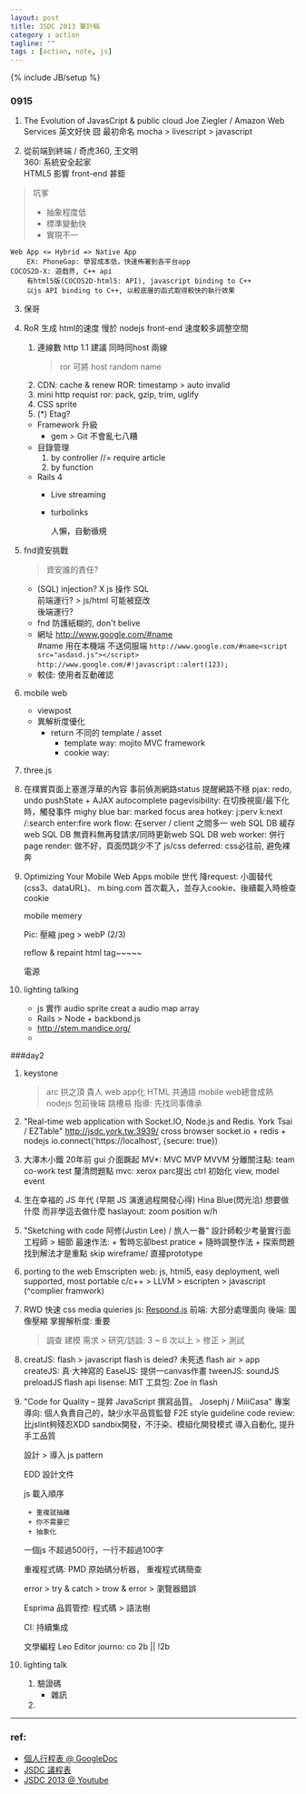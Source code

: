 ```yaml
---
layout: post
title: JSDC 2013 筆計稿
category : action
tagline: ""
tags : [action, note, js]
---
```

{% include JB/setup %}

### 0915
1. The Evolution of JavasCript & public cloud
    Joe Ziegler / Amazon Web Services
    英文好快 囧
    最初命名
    mocha > livescript > javascript

2. 從前端到終端 / 奇虎360, 王文明  
    360: 系統安全起家  
    HTML5 影響 front-end 甚鉅  
> 坑爹
>
> +    抽象程度低
> +    標準變動快
> +    實現不一

    Web App <= Hybrid => Native App
        EX: PhoneGap: 學習成本低，快速佈署到各平台app
    COCOS2D-X: 遊戲界, C++ api
        有html5版(COCOS2D-html5: API), javascript binding to C++
        以js API binding to C++, 以較底層的函式取得較快的執行效果

3. 保哥

4. RoR 生成 html的速度 慢於 nodejs
    front-end 速度較多調整空間
    1. 連線數
        http 1.1 建議 同時同host 兩線
        > ror 可將 host random name
    2. CDN: cache & renew
        ROR: timestamp > auto invalid
    3. mini http requist
        ror: pack, gzip, trim, uglify
    4. CSS sprite
    5. (*) Etag?

    + Framework 升級
        + gem > Git 不會亂七八糟
    + 目錄管理
        1. by controller
            //= require article
        2. by function
    + Rails 4
        + Live streaming
        + turbolinks

            人懶，自動循規


5. fnd資安挑戰
    > 資安誰的責任?

    + (SQL) injection?
        X js 操作 SQL  
            前端運行? > js/html 可能被竄改  
            後端運行?
    + fnd 防護紙糊的, don't belive
    + 網址 http://www.google.com/#name  
        #name 用在本機端 不送伺服端
        `http://www.google.com/#name<script src="asdasd.js"></script>`
        `http://www.google.com/#!javascript::alert(123);`
    + 較佳: 使用者互動確認

6. mobile web
    + viewpost
    + 異解析度優化
        + return 不同的 template / asset
            + template way: mojito MVC framework
            + cookie way:

7. three.js

8. 在樸實頁面上塞進浮華的內容
    事前偵測網路status 提醒網路不穩
    pjax: redo, undo
        pushState + AJAX
    autocomplete
    pagevisibility: 在切換視窗/最下化時，觸發事件
    mighy blue bar: marked focus area
    hotkey: j:perv k:next /:search enter:fire
    work flow: 在server / client 之間多一 web SQL DB 緩存
        web SQL DB 無資料無再發請求/同時更新web SQL DB
    web worker: 併行
    page render: 做不好，頁面閃跳少不了
    js/css deferred: css必往前, 避免裸奔

9. Optimizing Your Mobile Web Apps
    mobile 世代
    降request: 小圖替代(css3、dataURL)、
    m.bing.com 首次載入，並存入cookie、後續載入時檢查cookie

    mobile memery

    Pic:
        壓縮
        jpeg > webP (2/3)

    reflow & repaint
    html tag~~~~~

    電源

10. lighting talking
    + js 實作 audio sprite
        creat a audio map array
    + Rails > Node + backbond.js
    + http://stem.mandice.org/
    +

###day2
1. keystone
    > arc 拱之頂
    貴人
        web app化
        HTML 共通語
            mobile web總會成熟
        nodejs 包前後端
        跳槽易
    指導: 先找同事傳承

2. "Real-time web application with Socket.IO, Node.js and Redis.
York Tsai / EZTable"
    http://jsdc.york.tw:3939/
    cross browser
    socket.io + redis + nodejs
    io.connect('https://localhost', {secure: true})

3. 大澤木小鐵
    20年前 gui 介面蹶起
    MV*: MVC MVP MVVM
        分離關注點:
            team co-work
            test
            釐清問題點
    mvc: xerox parc提出
        ctrl 初始化 view, model
    event

4. 生在幸福的 JS 年代 (早期 JS 演進過程開發心得) Hina Blue(閃光洽)
    想要做什麼 而非學這去做什麼
    haslayout: zoom position w/h

5. "Sketching with code 阿修(Justin Lee) / 旅人一番"
    設計師較少考量實行面
    工程師 > 細節
    最速作法:
        + 暫時忘卻best pratice
        + 隨時調整作法
        + 探索問題找到解法才是重點
    skip wireframe/ 直接prototype

6. porting to the web
    Emscripten
    web: js, html5, easy deployment, well supported, most portable
    c/c++ > LLVM >  escripten > javascript
            (^complier framwork)

7. RWD
    快速
    css media quieries
    js: [Respond.js](https://github.com/scottjehl/Respond#respondjs)
        前端: 大部分處理面向
        後端: 圖像壓縮
    掌握解析度: 重要
    > 調查
     > 建模
      > 需求
       > 研究/訪談: 3 ~ 6 次以上
        > 修正
         > 測試

8. creatJS: flash > javascript
    flash is deied?
    未死透
    flash air > app
    createJS: 真‧大神寫的
        EaselJS: 提供一canvas作畫
        tweenJS:
        soundJS
        preloadJS
    flash api
        lisense: MIT
    工具包: Zoe in flash

9. "Code for Quality – 提昇 JavaScript 撰寫品質。 Josephj / MiiiCasa"
    專案導向: 個人負責自己的，缺少水平品質監督
    F2E style guideline
    code review: 比jslint夠殘忍XDD
    sandbix開發，不汙染、模組化開發模式
    導入自動化, 提升手工品質

    設計 > 導入 js pattern

    EDD 設計文件

    js 載入順序

        + 重複就抽離
        + 你不需要它
        + 抽象化

    一個js 不超過500行，一行不超過100字

    重複程式碼: PMD 原始碼分析器， 重複程式碼簡查

    error > try & catch > trow & error > 瀏覽器錯誤

    Esprima 品質管控:
        程式碼 > 語法樹

    CI: 持續集成

    文學編程
        Leo Editor
            journo:
            co
    2b || !2b

10. lighting talk
    1. 驗證碼
        + 雜訊
    2. 

---

### ref:
+ [個人行程表 @ GoogleDoc](https://docs.google.com/spreadsheet/ccc?key=0AqMUl4JFkRfldEVuNDBkNUNsSlZEbDBFXzYzdTloUkE#gid=0)
+ [JSDC 議程表](http://jsdc.tw/schedule/)
+ [JSDC 2013 @ Youtube](http://www.youtube.com/watch?v=HTsEvdRBexw&list=PL8dIIwCMF-SOaSb3_VYUlyULpPyk7iwlh)